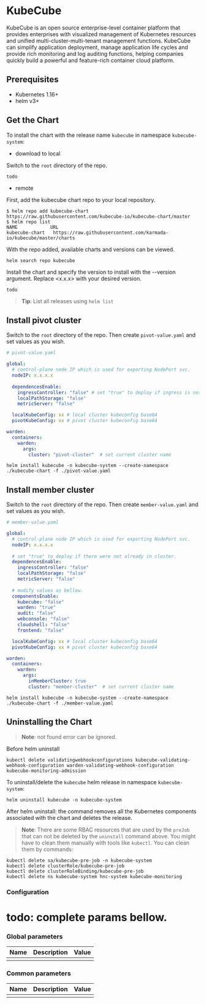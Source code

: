# KubeCube

KubeCube is an open source enterprise-level container platform that provides enterprises with visualized management of Kubernetes resources and unified multi-cluster-multi-tenant management functions. KubeCube can simplify application deployment, manage application life cycles and provide rich monitoring and log auditing functions, helping companies quickly build a powerful and feature-rich container cloud platform.

## Prerequisites

- Kubernetes 1.16+
- helm v3+

## Get the Chart

To install the chart with the release name `kubecube` in namespace `kubecube-system`:

- download to local

Switch to the `root` directory of the repo.

```console
todo
```

- remote

First, add the kubecube chart repo to your local repository.

```console
$ helm repo add kubecube-chart https://raw.githubusercontent.com/kubecube-io/kubecube-chart/master
$ helm repo list
NAME            URL
kubecube-chart   https://raw.githubusercontent.com/karmada-io/kubecube/master/charts
```

With the repo added, available charts and versions can be viewed.

```console
helm search repo kubecube
```

Install the chart and specify the version to install with the --version argument. Replace <x.x.x> with your desired version.

```console
todo
```

> **Tip**: List all releases using `helm list`

## Install pivot cluster

Switch to the `root` directory of the repo. Then create `pivot-value.yaml` and set values as you wish.

```yaml
# pivot-value.yaml

global:
  # control-plane node IP which is used for exporting NodePort svc.
  nodeIP: x.x.x.x
  
  dependencesEnable:  
    ingressController: "false" # set "true" to deploy if ingress is not already in cluster.
    localPathStorage: "false"
    metricServer: "false"

  localKubeConfig: xx # local cluster kubeconfig base64
  pivotKubeConfig: xx # pivot cluster kubeconfig base64

warden:
  containers:
    warden:
      args:
        cluster: "pivot-cluster"  # set current cluster name
```

```console
helm install kubecube -n kubecube-system --create-namespace ./kubecube-chart -f ./pivot-value.yaml
```

## Install member cluster

Switch to the `root` directory of the repo. Then create `member-value.yaml` and set values as you wish.

```yaml
# member-value.yaml

global:
  # control-plane node IP which is used for exporting NodePort svc.
  nodeIP: x.x.x.x
  
  # set "true" to deploy if there were not already in cluster.
  dependencesEnable: 
    ingressController: "false"
    localPathStorage: "false"
    metricServer: "false"
    
  # modify values as bellow.
  componentsEnable:
    kubecube: "false"
    warden: "true"
    audit: "false"
    webconsole: "false"
    cloudshell: "false"
    frontend: "false"

  localKubeConfig: xx # local cluster kubeconfig base64
  pivotKubeConfig: xx # pivot cluster kubeconfig base64

warden:
  containers:
    warden:
      args:
        inMemberCluster: true
        cluster: "member-cluster"  # set current cluster name
```

```console
helm install kubecube -n kubecube-system --create-namespace ./kubecube-chart -f ./member-value.yaml
```

## Uninstalling the Chart
> **Note**: not found error can be ignored. 

Before helm uninstall
```console
kubectl delete validatingwebhookconfigurations kubecube-validating-webhook-configuration warden-validating-webhook-configuration kubecube-monitoring-admission
```

To uninstall/delete the `kubecube` helm release in namespace `kubecube-system`:

```console
helm uninstall kubecube -n kubecube-system
```

After helm uninstall: the command removes all the Kubernetes components associated with the chart and deletes the release.
> **Note**: There are some RBAC resources that are used by the `preJob` that can not be deleted by the `uninstall` command above. You might have to clean them manually with tools like `kubectl`.  You can clean them by commands:

```console
kubectl delete sa/kubecube-pre-job -n kubecube-system
kubectl delete clusterRole/kubecube-pre-job 
kubectl delete clusterRoleBinding/kubecube-pre-job
kubectl delete ns kubecube-system hnc-system kubecube-monitoring
```

### Configuration

# todo: complete params bellow.

### Global parameters

| Name | Description | Value |
| ---- | ----------- | ----- |
|      |             |       |

### Common parameters

| Name | Description | Value |
| ---- | ----------- | ----- |
|      |             |       |